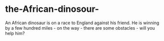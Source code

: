 # the-African-dinosour-
An African dinosaur is on a race to England  against his friend. He is winning by a few hundred miles - on the way - there are some obstacles - will you help him?
